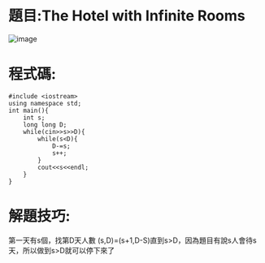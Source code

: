 # 題目:The Hotel with Infinite Rooms
![image](https://github.com/HoChenYu/Programming-practice/assets/63805851/7d6819c0-f0ad-407f-aeba-1d0f9a4d4bd2)
# 程式碼:
````
#include <iostream>
using namespace std;
int main(){
	int s;
	long long D;
	while(cin>>s>>D){
		while(s<D){
			D-=s;
			s++;
		}
		cout<<s<<endl;
	}
}
````
# 解題技巧:
第一天有s個，找第D天人數
(s,D)=(s+1,D-S)直到s>D，因為題目有說s人會待s天，所以做到s>D就可以停下來了
